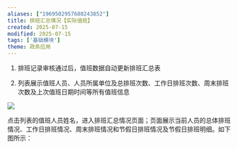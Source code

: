 ```yaml
---
aliases: ["1969502957680243852"]
title: 排班汇总情况【实际值班】
created: 2025-07-15
modified: 2025-07-15
tags: ['基础模块']
theme: 政务应用
---
```


1.  排班记录审核通过后，值班数据自动更新排班汇总表

2.  列表展示值班人员、人员所属单位及总排班次数、工作日排班次数、周末排班次数及上次值班日期时间等所有值班信息

![](https://myhelpdoc.oss-cn-heyuan.aliyuncs.com/mdimages/4c9389ae6d4df646e16f11a8de1490b4.jpg)

点击列表的值班人员姓名，进入排班汇总情况页面；页面展示当前人员的总体排班情况、工作日排班情况、周末排班情况和节假日排班情况及节假日排班明细。如下图所示：


